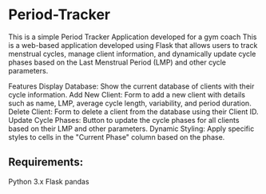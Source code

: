 # Period-Tracker
This is a simple Period Tracker Application developed for a gym coach
This is a web-based application developed using Flask that allows users to track menstrual cycles, manage client information, and dynamically update cycle phases based on the Last Menstrual Period (LMP) and other cycle parameters.

Features
Display Database: Show the current database of clients with their cycle information.
Add New Client: Form to add a new client with details such as name, LMP, average cycle length, variability, and period duration.
Delete Client: Form to delete a client from the database using their Client ID.
Update Cycle Phases: Button to update the cycle phases for all clients based on their LMP and other parameters.
Dynamic Styling: Apply specific styles to cells in the "Current Phase" column based on the phase.

## Requirements:
Python 3.x
Flask
pandas


